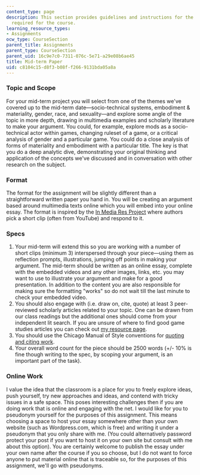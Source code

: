 ```yaml
---
content_type: page
description: This section provides guidelines and instructions for the mid-term paper
  required for the course.
learning_resource_types:
- Assignments
ocw_type: CourseSection
parent_title: Assignments
parent_type: CourseSection
parent_uid: 16c9e7c0-7311-076c-5e71-a29e08b6ae45
title: Mid-term Paper
uid: c8104c15-d8f3-b08f-f266-9131bda05a8a
---
```


### Topic and Scope

For your mid-term project you will select from one of the themes we've covered up to the mid-term date—socio-technical systems, embodiment & materiality, gender, race, and sexuality—and explore some angle of the topic in more depth, drawing in multimedia examples and scholarly literature to make your argument. You could, for example, explore mods as a socio-technical actor within games, changing ruleset of a game, or a critical analysis of gender and a particular game. You could do a close analysis of forms of materiality and embodiment with a particular title. The key is that you do a deep analytic dive, demonstrating your original thinking and application of the concepts we've discussed and in conversation with other research on the subject.

### Format

The format for the assignment will be slightly different than a straightforward written paper you hand in. You will be creating an argument based around multimedia texts online which you will embed into your online essay. The format is inspired by the [In Media Res Project](http://mediacommons.futureofthebook.org/imr/) where authors pick a short clip (often from YouTube) and respond to it.

### Specs

1.  Your mid-term will extend this so you are working with a number of short clips (minimum 3) interspersed through your piece—using them as reflection prompts, illustrations, jumping off points in making your argument. The mid-term should be written as an online essay, complete with the embedded videos and any other images, links, etc. you may want to use to illustrate your argument and make for a good presentation. In addition to the content you are also responsible for making sure the formatting "works" so do not wait till the last minute to check your embedded video.
2.  You should also engage with (i.e. draw on, cite, quote) at least 3 peer-reviewed scholarly articles related to your topic. One can be drawn from our class readings but the additional ones should come from your independent lit search. If you are unsure of where to find good game studies articles you can check out [my resource page](http://tltaylor.com/teaching/research-resources-for-students/).
3.  You should use the Chicago Manual of Style conventions for [quoting and citing work](http://cmsw.mit.edu/writing-and-communication-center/citation-formats/).
4.  Your overall word count for the piece should be 2500 words (+/- 10% is fine though writing to the spec, by scoping your argument, is an important part of the task).

### Online Work

I value the idea that the classroom is a place for you to freely explore ideas, push yourself, try new approaches and ideas, and contend with tricky issues in a safe space. This poses interesting challenges then if you are doing work that is online and engaging with the net. I would like for you to pseudonym yourself for the purposes of this assignment. This means choosing a space to host your essay somewhere other than your own website (such as Wordpress.com, which is free) and writing it under a pseudonym that you only share with me. (You could alternatively password protect your post if you want to host it on your own site but consult with me about this option). You are certainly welcome to publish the essay under your own name after the course if you so choose, but I do not want to force anyone to put material online that is traceable so, for the purposes of this assignment, we'll go with pseudonyms.